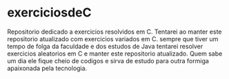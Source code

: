 # exerciciosdeC
Repositorio dedicado a exercicios resolvidos em C. 
Tentarei ao manter este repositorio atualizado com exercicios variados em C. sempre que tiver um tempo de folga
da faculdade e dos estudos de Java tentarei resolver exercicios aleatorios em C e manter este repositorio atualizado. 
Quem sabe um dia ele fique cheio de codigos e sirva de estudo para outra formiga apaixonada pela tecnologia.
